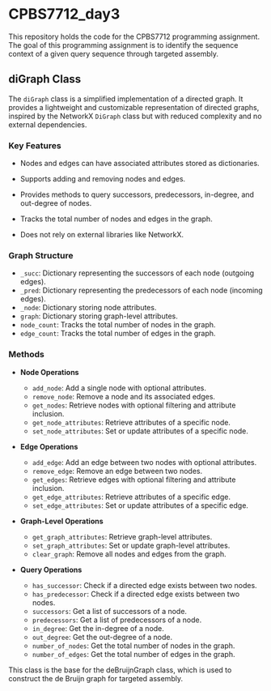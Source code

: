 # CPBS7712_day3

This repository holds the code for the CPBS7712 programming assignment. The goal of this programming assignment is to identify the sequence context of a given query sequence through targeted assembly.  

## diGraph Class

The `diGraph` class is a simplified implementation of a directed graph. It provides a lightweight and customizable representation of directed graphs, inspired by the NetworkX `DiGraph` class but with reduced complexity and no external dependencies.

### Key Features

- Nodes and edges can have associated attributes stored as dictionaries.

- Supports adding and removing nodes and edges.
- Provides methods to query successors, predecessors, in-degree, and out-degree of nodes.
- Tracks the total number of nodes and edges in the graph.
- Does not rely on external libraries like NetworkX.

### Graph Structure

- `_succ`: Dictionary representing the successors of each node (outgoing edges).
- `_pred`: Dictionary representing the predecessors of each node (incoming edges).
- `_node`: Dictionary storing node attributes.
- `graph`: Dictionary storing graph-level attributes.
- `node_count`: Tracks the total number of nodes in the graph.
- `edge_count`: Tracks the total number of edges in the graph.

### Methods

- **Node Operations**
  - `add_node`: Add a single node with optional attributes.
  - `remove_node`: Remove a node and its associated edges.
  - `get_nodes`: Retrieve nodes with optional filtering and attribute inclusion.
  - `get_node_attributes`: Retrieve attributes of a specific node.
  - `set_node_attributes`: Set or update attributes of a specific node.

- **Edge Operations**

  - `add_edge`: Add an edge between two nodes with optional attributes.
  - `remove_edge`: Remove an edge between two nodes.
  - `get_edges`: Retrieve edges with optional filtering and attribute inclusion.
  - `get_edge_attributes`: Retrieve attributes of a specific edge.
  - `set_edge_attributes`: Set or update attributes of a specific edge.

- **Graph-Level Operations**

  - `get_graph_attributes`: Retrieve graph-level attributes.
  - `set_graph_attributes`: Set or update graph-level attributes.
  - `clear_graph`: Remove all nodes and edges from the graph.

- **Query Operations**

  - `has_successor`: Check if a directed edge exists between two nodes.
  - `has_predecessor`: Check if a directed edge exists between two nodes.
  - `successors`: Get a list of successors of a node.
  - `predecessors`: Get a list of predecessors of a node.
  - `in_degree`: Get the in-degree of a node.
  - `out_degree`: Get the out-degree of a node.
  - `number_of_nodes`: Get the total number of nodes in the graph.
  - `number_of_edges`: Get the total number of edges in the graph.

This class is the base for the deBruijnGraph class, which is used to construct the de Bruijn graph for targeted assembly.

